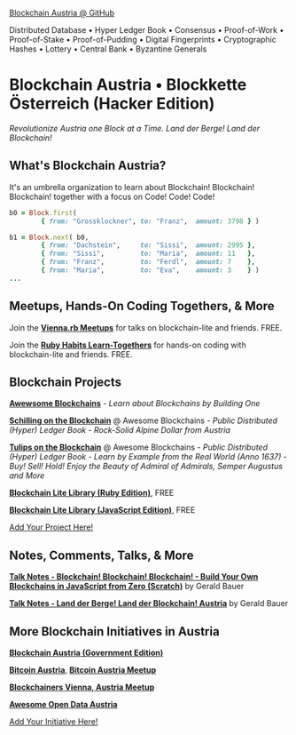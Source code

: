 
[Blockchain Austria @ GitHub](https://github.com/blockchainaustria)


Distributed Database •
Hyper Ledger Book •
Consensus • Proof-of-Work • Proof-of-Stake • Proof-of-Pudding •
Digital Fingerprints • Cryptographic Hashes •
Lottery • Central Bank •
Byzantine Generals


# Blockchain Austria • Blockkette Österreich (Hacker Edition)

_Revolutionize Austria one Block at a Time. Land der Berge! Land der Blockchain!_


## What's Blockchain Austria?

It's an umbrella organization to learn about Blockchain! Blockchain! Blockchain! together with a focus on Code! Code! Code!

```ruby
b0 = Block.first(
        { from: "Grossklockner", to: "Franz",  amount: 3798 } )

b1 = Block.next( b0,
        { from: "Dachstein",     to: "Sissi",  amount: 2995 },
        { from: "Sissi",         to: "Maria",  amount: 11   },
        { from: "Franz",         to: "Ferdl",  amount: 7    },
        { from: "Maria",         to: "Eva",    amount: 3    } )
...
```

## Meetups, Hands-On Coding Togethers, & More


Join the [**Vienna.rb Meetups**](https://meetup.com/vienna-rb) for talks on blockchain-lite and friends. FREE.

Join the [**Ruby Habits Learn-Togethers**](http://rubyhabits.github.io) for hands-on coding with blockchain-lite and friends. FREE. 



## Blockchain Projects


[**Awewsome Blockchains**](https://github.com/openblockchains/awesome-blockchains) - 
_Learn about Blockchains by Building One_

[**Schilling on the Blockchain**](https://github.com/openblockchains/schilling) @ Awesome Blockchains - 
_Public Distributed (Hyper) Ledger Book - Rock-Solid Alpine Dollar from Austria_

[**Tulips on the Blockchain**](https://github.com/openblockchains/tulips) @ Awesome Blockchains -
_Public Distributed (Hyper) Ledger Book - Learn by Example from the Real World (Anno 1637) - 
Buy! Sell! Hold! Enjoy the Beauty of Admiral of Admirals, Semper Augustus and More_

[**Blockchain Lite Library (Ruby Edition)**](https://github.com/openblockchains/blockchain.lite.rb), FREE

[**Blockchain Lite Library (JavaScript Edition)**](https://github.com/openblockchains/blockchain.lite.js), FREE


[Add Your Project Here!](https://github.com/blockchainaustria/blockchainaustria.github.io/blob/master/README.md)



## Notes, Comments, Talks, & More

[**Talk Notes - Blockchain! Blockchain! Blockchain! - Build Your Own Blockchains in JavaScript from Zero (Scratch)**](https://github.com/geraldb/talks/blob/master/blockchain.md) 
by Gerald Bauer

[**Talk Notes - Land der Berge! Land der Blockchain! Austria**](https://github.com/geraldb/talks/blob/master/blockchain_austria.md)
by Gerald Bauer




## More Blockchain Initiatives in Austria

[**Blockchain Austria (Government Edition)**](https://www.blockchain-austria.gv.at)

[**Bitcoin Austria**](https://bitcoin-austria.at), [**Bitcoin Austria Meetup**](https://meetup.com/Bitcoin-Austria)

[**Blockchainers Vienna, Austria Meetup**](https://meetup.com/blockchainers-vienna)



[**Awesome Open Data Austria**](https://github.com/planetopendata/awesome-austria) 

[Add Your Initiative Here!](https://github.com/blockchainaustria/blockchainaustria.github.io/blob/master/README.md)

